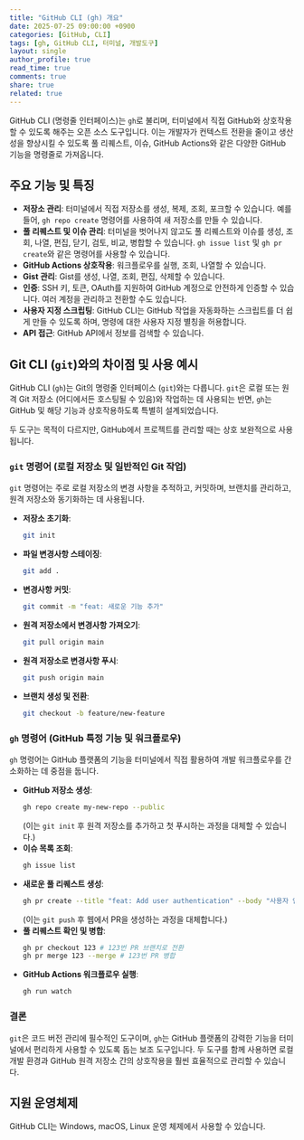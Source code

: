 ```yaml
---
title: "GitHub CLI (gh) 개요"
date: 2025-07-25 09:00:00 +0900
categories: [GitHub, CLI]
tags: [gh, GitHub CLI, 터미널, 개발도구]
layout: single
author_profile: true
read_time: true
comments: true
share: true
related: true
---
```


GitHub CLI (명령줄 인터페이스)는 `gh`로 불리며, 터미널에서 직접 GitHub와 상호작용할 수 있도록 해주는 오픈 소스 도구입니다. 이는 개발자가 컨텍스트 전환을 줄이고 생산성을 향상시킬 수 있도록 풀 리퀘스트, 이슈, GitHub Actions와 같은 다양한 GitHub 기능을 명령줄로 가져옵니다.

## 주요 기능 및 특징

*   **저장소 관리**: 터미널에서 직접 저장소를 생성, 복제, 조회, 포크할 수 있습니다. 예를 들어, `gh repo create` 명령어를 사용하여 새 저장소를 만들 수 있습니다.
*   **풀 리퀘스트 및 이슈 관리**: 터미널을 벗어나지 않고도 풀 리퀘스트와 이슈를 생성, 조회, 나열, 편집, 닫기, 검토, 비교, 병합할 수 있습니다. `gh issue list` 및 `gh pr create`와 같은 명령어를 사용할 수 있습니다.
*   **GitHub Actions 상호작용**: 워크플로우를 실행, 조회, 나열할 수 있습니다.
*   **Gist 관리**: Gist를 생성, 나열, 조회, 편집, 삭제할 수 있습니다.
*   **인증**: SSH 키, 토큰, OAuth를 지원하여 GitHub 계정으로 안전하게 인증할 수 있습니다. 여러 계정을 관리하고 전환할 수도 있습니다.
*   **사용자 지정 스크립팅**: GitHub CLI는 GitHub 작업을 자동화하는 스크립트를 더 쉽게 만들 수 있도록 하며, 명령에 대한 사용자 지정 별칭을 허용합니다.
*   **API 접근**: GitHub API에서 정보를 검색할 수 있습니다.

## Git CLI (`git`)와의 차이점 및 사용 예시

GitHub CLI (`gh`)는 Git의 명령줄 인터페이스 (`git`)와는 다릅니다. `git`은 로컬 또는 원격 Git 저장소 (어디에서든 호스팅될 수 있음)와 작업하는 데 사용되는 반면, `gh`는 GitHub 및 해당 기능과 상호작용하도록 특별히 설계되었습니다.

두 도구는 목적이 다르지만, GitHub에서 프로젝트를 관리할 때는 상호 보완적으로 사용됩니다.

### `git` 명령어 (로컬 저장소 및 일반적인 Git 작업)

`git` 명령어는 주로 로컬 저장소의 변경 사항을 추적하고, 커밋하며, 브랜치를 관리하고, 원격 저장소와 동기화하는 데 사용됩니다.

*   **저장소 초기화**:
    ```bash
    git init
    ```
*   **파일 변경사항 스테이징**:
    ```bash
    git add .
    ```
*   **변경사항 커밋**:
    ```bash
    git commit -m "feat: 새로운 기능 추가"
    ```
*   **원격 저장소에서 변경사항 가져오기**:
    ```bash
    git pull origin main
    ```
*   **원격 저장소로 변경사항 푸시**:
    ```bash
    git push origin main
    ```
*   **브랜치 생성 및 전환**:
    ```bash
    git checkout -b feature/new-feature
    ```

### `gh` 명령어 (GitHub 특정 기능 및 워크플로우)

`gh` 명령어는 GitHub 플랫폼의 기능을 터미널에서 직접 활용하여 개발 워크플로우를 간소화하는 데 중점을 둡니다.

*   **GitHub 저장소 생성**:
    ```bash
    gh repo create my-new-repo --public
    ```
    (이는 `git init` 후 원격 저장소를 추가하고 첫 푸시하는 과정을 대체할 수 있습니다.)
*   **이슈 목록 조회**:
    ```bash
    gh issue list
    ```
*   **새로운 풀 리퀘스트 생성**:
    ```bash
    gh pr create --title "feat: Add user authentication" --body "사용자 인증 기능 추가"
    ```
    (이는 `git push` 후 웹에서 PR을 생성하는 과정을 대체합니다.)
*   **풀 리퀘스트 확인 및 병합**:
    ```bash
    gh pr checkout 123 # 123번 PR 브랜치로 전환
    gh pr merge 123 --merge # 123번 PR 병합
    ```
*   **GitHub Actions 워크플로우 실행**:
    ```bash
    gh run watch
    ```

### 결론

`git`은 코드 버전 관리에 필수적인 도구이며, `gh`는 GitHub 플랫폼의 강력한 기능을 터미널에서 편리하게 사용할 수 있도록 돕는 보조 도구입니다. 두 도구를 함께 사용하면 로컬 개발 환경과 GitHub 원격 저장소 간의 상호작용을 훨씬 효율적으로 관리할 수 있습니다.

## 지원 운영체제

GitHub CLI는 Windows, macOS, Linux 운영 체제에서 사용할 수 있습니다.
